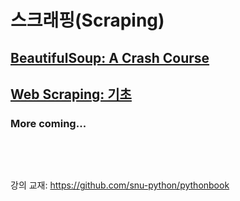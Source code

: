 # 스크래핑(Scraping)

## [BeautifulSoup: A Crash Course](00.bs4-short-intro.md)

## [Web Scraping: 기초](lab00.web-scraping.md)


### More coming...

<pre>



</pre>
강의 교재: <https://github.com/snu-python/pythonbook>
